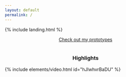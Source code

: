 ```yaml
---
layout: default
permalink: /
---
```


{% include landing.html %}

<center>
<a href="https://bufferoverflovv.github.io/projects/">Check out my prototypes</a>
</center>
<br />
<center><h3>Highlights</h3></center>
{% include elements/video.html id="hJlwhvrBaDU" %}
